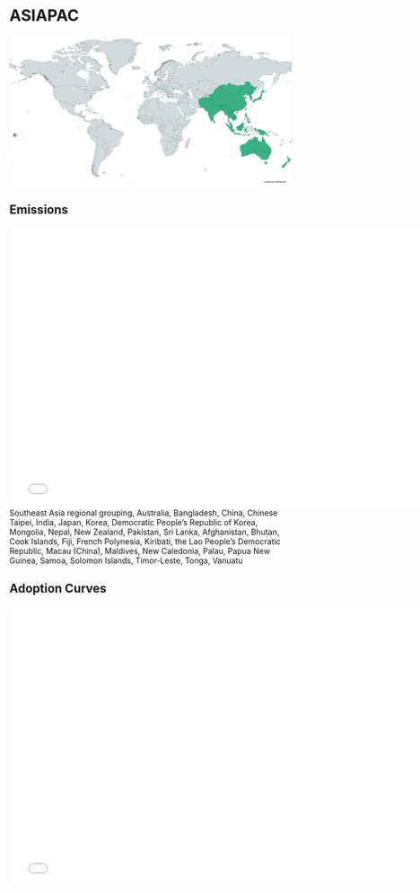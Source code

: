 



# ASIAPAC 
  
![](../region%20maps/ASIAPAC.png)  
  
  

## Emissions
<iframe id='igraph' scrolling='no' style='border:none' seamless='seamless' src= "mwedges-pathway-ASIAPAC-daurafw.html" height='500' width='150%'></iframe>  
Southeast Asia regional grouping, Australia, Bangladesh, China, Chinese Taipei, India, Japan, Korea, Democratic People’s Republic of Korea, Mongolia, Nepal, New Zealand, Pakistan, Sri Lanka, Afghanistan, Bhutan, Cook Islands, Fiji, French Polynesia, Kiribati, the Lao People’s Democratic Republic, Macau (China), Maldives, New Caledonia, Palau, Papua New Guinea, Samoa, Solomon Islands, Timor-Leste, Tonga, Vanuatu  

## Adoption Curves
<iframe id='igraph' scrolling='no' style='border:none' seamless='seamless' src= "scurves-ASIAPAC-pathway-daurafw.html" height='500' width='150%'></iframe>  
